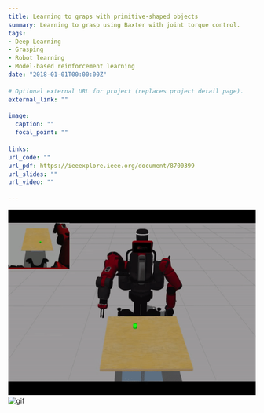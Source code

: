 ```yaml
---
title: Learning to graps with primitive-shaped objects
summary: Learning to grasp using Baxter with joint torque control.
tags:
- Deep Learning
- Grasping
- Robot learning
- Model-based reinforcement learning
date: "2018-01-01T00:00:00Z"

# Optional external URL for project (replaces project detail page).
external_link: ""

image:
  caption: ""
  focal_point: ""

links:
url_code: ""
url_pdf: https://ieeexplore.ieee.org/document/8700399
url_slides: ""
url_video: ""

---
```

![gif](./training-baxter.gif)
![gif](./trained-baxter.gif)

